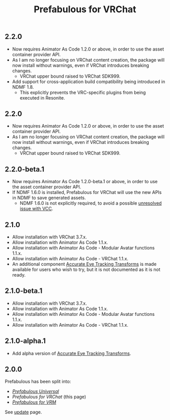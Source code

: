 ﻿---
title: Prefabulous for VRChat
---

## 2.2.0

- Now requires Animator As Code 1.2.0 or above, in order to use the asset container provider API.
- As I am no longer focusing on VRChat content creation, the package will now install without warnings,
  even if VRChat introduces breaking changes.
  - VRChat upper bound raised to VRChat SDK999.
- Add support for cross-application build compatibility being introduced in NDMF 1.8.
  - This explicitly prevents the VRC-specific plugins from being executed in Resonite.

## 2.2.0

- Now requires Animator As Code 1.2.0 or above, in order to use the asset container provider API.
- As I am no longer focusing on VRChat content creation, the package will now install without warnings,
  even if VRChat introduces breaking changes.
  - VRChat upper bound raised to VRChat SDK999.

## 2.2.0-beta.1

- Now requires Animator As Code 1.2.0-beta.1 or above, in order to use the asset container provider API.
- If NDMF 1.6.0 is installed, Prefabulous for VRChat will use the new APIs in NDMF to save generated assets.
  - NDMF 1.6.0 is not explicitly required, to avoid a possible [unresolved issue with VCC](https://github.com/vrchat-community/creator-companion/issues/29).

## 2.1.0

- Allow installation with VRChat 3.7.x.
- Allow installation with Animator As Code 1.1.x.
- Allow installation with Animator As Code - Modular Avatar functions 1.1.x.
- Allow installation with Animator As Code - VRChat 1.1.x.
- An additional component [Accurate Eye Tracking Transforms](/docs/products/prefabulous/vrchat/accurate-eye-tracking-transforms) is made available
  for users who wish to try, but it is not documented as it is not ready.

## 2.1.0-beta.1

- Allow installation with VRChat 3.7.x.
- Allow installation with Animator As Code 1.1.x.
- Allow installation with Animator As Code - Modular Avatar functions 1.1.x.
- Allow installation with Animator As Code - VRChat 1.1.x.

## 2.1.0-alpha.1

- Add alpha version of [Accurate Eye Tracking Transforms](/docs/products/prefabulous/vrchat/accurate-eye-tracking-transforms).

## 2.0.0

Prefabulous has been split into:
- *[Prefabulous Universal](./prefabulous)*
- *Prefabulous for VRChat* (this page)
- *[Prefabulous for VRM](./prefabulous-for-vrm)*

See [update](/updates/2024/06/13/p0) page.
